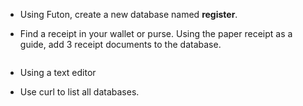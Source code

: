 

- Using Futon, create a new database named **register**.
- Find a receipt in your wallet or purse.  Using the paper receipt as a guide, add 3 receipt documents to the database.


  ```

  ```



- Using a text editor

- Use curl to list all databases.
